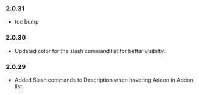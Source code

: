 ### 2.0.31
- toc bump

### 2.0.30
- Updated color for the slash command list for better visibilty.

### 2.0.29
- Added Slash commands to Description when hovering Addon in Addon list.